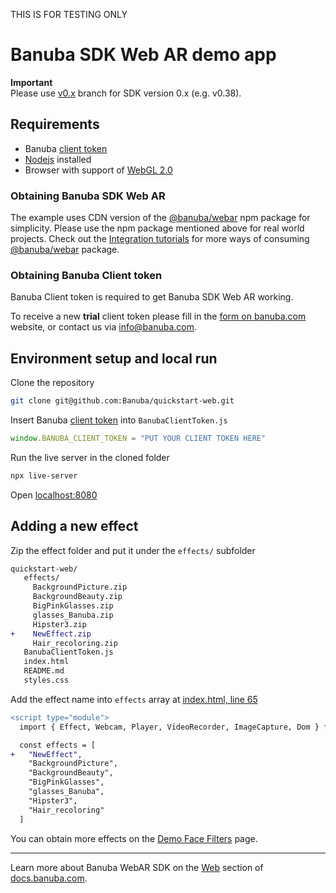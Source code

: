 THIS IS FOR TESTING ONLY

# Banuba SDK Web AR demo app  
  
**Important**  
Please use [v0.x](../../tree/v0.x) branch for SDK version 0.x (e.g. v0.38).  
    
## Requirements

- Banuba [client token](#obtaining-banuba-client-token)
- [Nodejs](https://nodejs.org/en/) installed
- Browser with support of [WebGL 2.0](https://caniuse.com/#feat=webgl2)

### Obtaining Banuba SDK Web AR

The example uses CDN version of the [@banuba/webar](https://www.npmjs.com/package/@banuba/webar) npm package for simplicity.
Please use the npm package mentioned above for real world projects.
Check out the [Integration tutorials](https://docs.banuba.com/face-ar-sdk-v1/web/web_tutorials_integrations) for more ways of consuming [@banuba/webar](https://www.npmjs.com/package/@banuba/webar) package.

### Obtaining Banuba Client token

Banuba Client token is required to get Banuba SDK Web AR working.

To receive a new **trial** client token please fill in the [form on banuba.com](https://www.banuba.com/face-filters-sdk) website, or contact us via [info@banuba.com](mailto:info@banuba.com).

## Environment setup and local run

Clone the repository

```sh
git clone git@github.com:Banuba/quickstart-web.git
```

Insert Banuba [client token](#obtaining-banuba-client-token) into `BanubaClientToken.js`

```js
window.BANUBA_CLIENT_TOKEN = "PUT YOUR CLIENT TOKEN HERE"
```

Run the live server in the cloned folder
```sh
npx live-server
```

Open [localhost:8080](http://localhost:8080)

## Adding a new effect

Zip the effect folder and put it under the `effects/` subfolder
```diff
quickstart-web/
   effects/
     BackgroundPicture.zip
     BackgroundBeauty.zip
     BigPinkGlasses.zip
     glasses_Banuba.zip
     Hipster3.zip
+    NewEffect.zip
     Hair_recoloring.zip
   BanubaClientToken.js
   index.html
   README.md
   styles.css
```

Add the effect name into `effects` array at [index.html, line 65](/index.html#L65)

```diff
<script type="module">
  import { Effect, Webcam, Player, VideoRecorder, ImageCapture, Dom } from "./BanubaSDK.js"

  const effects = [
+   "NewEffect",
    "BackgroundPicture",
    "BackgroundBeauty",
    "BigPinkGlasses",
    "glasses_Banuba",
    "Hipster3",
    "Hair_recoloring"
  ]
```

You can obtain more effects on the [Demo Face Filters](https://docs.banuba.com/face-ar-sdk-v1/overview/demo_face_filters) page.

---
  
Learn more about Banuba WebAR SDK on the [Web](https://docs.banuba.com/face-ar-sdk-v1/web/web_overview) section of [docs.banuba.com](https://docs.banuba.com).
